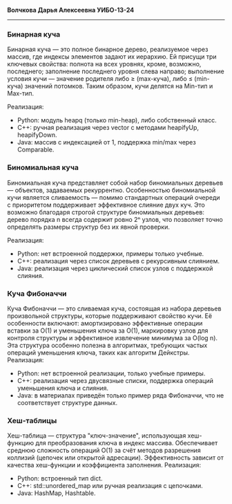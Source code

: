 __**Волчкова Дарья Алексеевна  УИБО-13-24**__
__________________________________________________________

### **Бинарная куча**
Бинарная куча — это полное бинарное дерево, реализуемое через массив, где индексы элементов задают их иерархию. Ей присущи три ключевых свойства: полнота на всех уровнях, кроме, возможно, последнего; заполнение последнего уровня слева направо; выполнение условия кучи — значение родителя либо ≥ (max-куча), либо ≤ (min-куча) значений потомков. Таким образом, кучи делятся на Min-тип и Max-тип.

Реализация:
*	Python: модуль heapq (только min-heap), либо собственный класс.
*	C++: ручная реализация через vector с методами heapifyUp, heapifyDown.
*	Java: массив с индексацией от 1, поддержка min/max через Comparable.



### **Биномиальная куча**
Биномиальная куча представляет собой набор биномиальных деревьев — объектов, задаваемых рекуррентно. Особенностью биномиальной кучи является сливаемость — помимо стандартных операций очереди с приоритетом поддерживает эффективное слияние двух куч. Это возможно благодаря строгой структуре биномиальных деревьев: дерево порядка n всегда содержит ровно 2ⁿ узлов, что позволяет точно определять размеры структур без их явной проверки.

Реализация:
*	Python: нет встроенной поддержки, примеры только учебные.
*	C++: реализация через список деревьев с рекурсивным слиянием.
*	Java: реализация через циклический список узлов с поддержкой слияния.



### **Куча Фибоначчи** 
Куча Фибоначчи — это сливаемая куча, состоящая из набора деревьев произвольной структуры, которые поддерживают свойство кучи. Её особенности включают: амортизировано эффективные операции вставки за O(1) и уменьшения ключа за O(1), маркировку узлов для контроля структуры и эффективное извлечение минимума за O(log n). Эта структура особенно полезна в алгоритмах, требующих частых операций уменьшения ключа, таких как алгоритм Дейкстры.
Реализация:
*	Python: нет встроенной реализации, только учебные примеры.
*	C++: реализация через двусвязные списки, поддержка операций уменьшения ключа и слияния.
*	Java: в материалах приведён только пример ряда Фибоначчи, что не соответствует структуре данных.



### **Хеш-таблицы**
Хеш-таблица — структура "ключ-значение", использующая хеш-функцию для преобразования ключа в индекс массива. Обеспечивает среднюю сложность операций O(1) за счёт методов разрешения коллизий (цепочек или открытой адресации). Эффективность зависит от качества хеш-функции и коэффициента заполнения.
Реализация:
*	Python: встроенный тип dict.
*	C++: std::unordered_map или ручная реализация с цепочками.
*	Java: HashMap, Hashtable.

